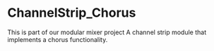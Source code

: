 # ChannelStrip_Chorus
This is part of our modular mixer project
A channel strip module that implements a chorus functionality.
